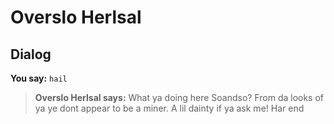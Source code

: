 # Overslo Herlsal


## Dialog

**You say:** `hail`



>**Overslo Herlsal says:** What ya doing here Soandso? From da looks of ya ye dont appear to be a miner. A lil dainty if ya ask me! Har
end
